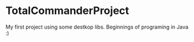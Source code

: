 # TotalCommanderProject

My first project using some destkop libs. Beginnings of programing in Java :)
